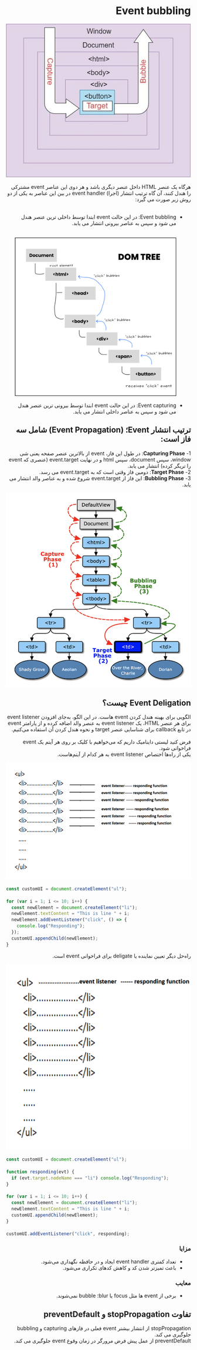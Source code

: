 <h1 dir="rtl">
Event bubbling
</h1>

<div align="center">
  
![Event bubbling](https://raw.githubusercontent.com/hosseinimh/javascript-tutorial/main/assets/event_bubbling.jpg)
</div>

<div dir="rtl">
هرگاه یک عنصر HTML داخل عنصر دیگری باشد و هر دوی این عناصر event مشترکی را هندل کنند، آن گاه ترتیب انتشار (اجرا) event handler در بین این عناصر به یکی از دو روش زیر صورت می گیرد:

<br />	
<br />	
<ul dir="rtl">
<li>
Event bubbling: در این حالت event ابتدا توسط داخلی ترین عنصر هندل می شود و سپس به عناصر بیرونی انتشار می یابد.
		</li>
<br />	
<div align="center">

![Event bubbling](https://raw.githubusercontent.com/hosseinimh/javascript-tutorial/main/assets/event_bubbling.png)

</div>
	
<li>
Event capturing: در این حالت event ابتدا توسط بیرونی ترین عنصر هندل می شود و سپس به عناصر داخلی انتشار می یابد.
		</li>
	</ul>
</div>

<h2 dir="rtl">
ترتیب انتشار Event؛ (Event Propagation) شامل سه فاز است:
	</h2>
	
<div dir="rtl">
1- <b>Capturing Phase</b>: در طول این فاز، event از بالاترین عنصر صفحه یعنی شی window، سپس document، سپس html و در نهایت event.target (عنصری که event را تریگر کرده) انتشار می یابد.
	<br/>
	2- <b>Target Phase</b>: دومین فاز وقتی است که به event.target می رسد.
		<br/>
	3- <b>Bubbling Phase</b>: این فاز از event.target شروع شده و به عناصر والد انتشار می یابد.
</div>

<div align="center">
  
![Event Propagation](https://raw.githubusercontent.com/hosseinimh/javascript-tutorial/main/assets/event_propagation.png)
</div>

<h2 dir="rtl">
Event Deligation چیست؟
</h2>

<div dir="rtl">
الگویی برای بهینه هندل کردن event هاست. در این الگو، به‌جای افزودن event listener برای هر عنصر HTML، یک event listener به عنصر والد اضافه کرده و از پارامتر event در تابع callback برای شناسایی عنصر target و نحوه هندل کردن آن استفاده می‌کنیم.
	<br/>
		<br/>
	فرض کنید لیستی داینامیک داریم که می‌خواهیم با کلیک بر روی هر آیتم یک event فراخوانی شود.
	<br/>
	یکی از راه‌ها اختصاص event listener به هر کدام از آیتم‌هاست.
</div>

<div align="center">
  
![Without event deligation](https://raw.githubusercontent.com/hosseinimh/javascript-tutorial/main/assets/without_event_deligation.png)
</div>

```js
const customUI = document.createElement("ul");

for (var i = 1; i <= 10; i++) {
  const newElement = document.createElement("li");
  newElement.textContent = "This is line " + i;
  newElement.addEventListener("click", () => {
    console.log("Responding");
  });
  customUI.appendChild(newElement);
}
```

<div dir="rtl">
راه‌حل دیگر تعیین نماینده یا deligate برای فراخوانی event است.
</div>

<div align="center">
  
![With event deligation](https://raw.githubusercontent.com/hosseinimh/javascript-tutorial/main/assets/with_event_deligation.png)
</div>

```js
const customUI = document.createElement("ul");

function responding(evt) {
  if (evt.target.nodeName === "li") console.log("Responding");
}

for (var i = 1; i <= 10; i++) {
  const newElement = document.createElement("li");
  newElement.textContent = "This is line " + i;
  customUI.appendChild(newElement);
}

customUI.addEventListener("click", responding);
```

<h3 dir="rtl">
مزایا
</h3>

<ul dir="rtl">
	<li>تعداد کمتری event handler ایجاد و در حافظه نگهداری می‌شود.</li>
		<li>باعث تمیزتر شدن کد و کاهش کدهای تکراری می‌شود.</li>
</ul>

<h3 dir="rtl">
معایب
</h3>

<ul dir="rtl">
	<li>برخی از event ها مثل focus یا blur؛ bubble نمی‌شوند.</li>
</ul>

<h2 dir="rtl">
تفاوت stopPropagation و preventDefault
</h2>

<div dir="rtl">
stopPropagation از انتشار بیشتر event فعلی در فازهای capturing و bubbling جلوگیری می کند.
	<br/>
	preventDefault از عمل پیش فرض مرورگر در زمان وقوع event جلوگیری می کند. 
</div>

